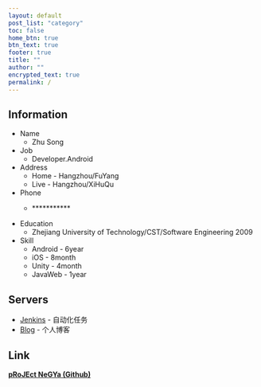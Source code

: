 ```yaml
---
layout: default
post_list: "category"
toc: false
home_btn: true
btn_text: true
footer: true
title: ""
author: ""
encrypted_text: true
permalink: /
---
```


## Information
* Name 
	* Zhu Song
* Job
	* Developer.Android
* Address
	* Home - Hangzhou/FuYang
	* Live - Hangzhou/XiHuQu	
* Phone
	* <p class="encrypted" id="A62fkfFGPDxgCQUIjpHrBQf0yAMhScO9HNlxjxsy+UjnmmNg==">***********</p>
* Education
	* Zhejiang University of Technology/CST/Software Engineering 2009
* Skill
	* Android - 6year
	* iOS - 8month
	* Unity - 4month
	* JavaWeb - 1year


##  Servers
* <a href="http://jenkins.lasong.com.cn">Jenkins</a> - 自动化任务
* <a href="https://blog.lasong.com.cn">Blog</a> - 个人博客

## Link

[**pRoJEct NeGYa (Github)**](https://github.com/akiritsu/pRoJEct-NeGYa)

